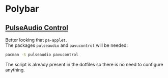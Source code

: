 # Polybar

## [PulseAudio Control](https://github.com/marioortizmanero/polybar-pulseaudio-control)

Better looking that `pa-applet`.  
The packages `pulseaudio` and `pavucontrol` will be needed:
```sh
pacman -S pulseaudio pavucontrol
```

The script is already present in the dotfiles so there is no need to configure anything.
